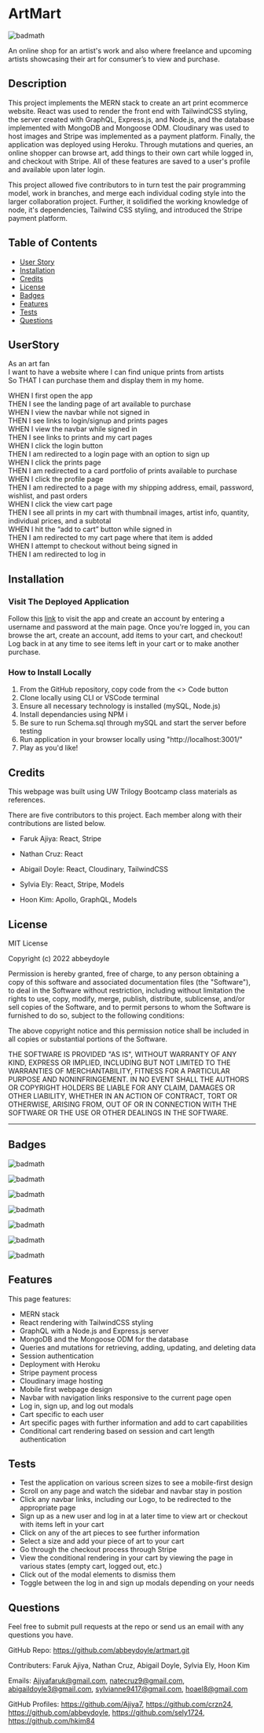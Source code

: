 # ArtMart

![badmath](https://img.shields.io/github/license/abbeydoyle/artmart?color=pink&style=plastic)

An online shop for an artist's work and also where freelance and upcoming artists showcasing their art for consumer’s to view and purchase.

## Description

This project implements the MERN stack to create an art print ecommerce website. React was used to render the front end with TailwindCSS styling, the server  created with GraphQL, Express.js, and Node.js, and the database implemented with MongoDB and Mongoose ODM. Cloudinary was used to host images and Stripe was implemented as a payment platform. Finally, the application was deployed using Heroku. Through mutations and queries, an online shopper can browse art, add things to their own cart while logged in, and checkout with Stripe. All of these features are saved to a user's profile and available upon later login. 

This project allowed five contributors to in turn test the pair programming model, work in branches, and merge each individual coding style into the larger collaboration project. Further, it solidified the working knowledge of node, it's dependencies, Tailwind CSS styling, and introduced the Stripe payment platform.

<!-- Provide a short description explaining the what, why, and how of your project. Use the following questions as a guide:

- What was your motivation?
- Why did you build this project? (Note: the answer is not "Because it was a homework assignment.")
- What problem does it solve?
- What did you learn? -->

## Table of Contents

<!-- If your README is long, add a table of contents to make it easy for users to find what they need. -->

- [User Story](#userstory)
- [Installation](#installation)
- [Credits](#credits)
- [License](#license)
- [Badges](#badges)
- [Features](#features)
- [Tests](#tests)
- [Questions](#questions)

## UserStory

As an art fan<br>
I want to have a website where I can find unique prints from artists<br>
So THAT I can purchase them and display them in my home.<br>

WHEN I first open the app <br>
THEN I see the landing page of art available to purchase<br>
WHEN I view the navbar while not signed in<br>
THEN I see links to login/signup and prints pages<br>
WHEN I view the navbar while signed in<br>
THEN I see links to prints and my cart pages<br>
WHEN I click the login button<br>
THEN I am redirected to a login page with an option to sign up<br>
WHEN I click the prints page<br>
THEN I am redirected to a card portfolio of prints available to purchase<br>
WHEN I click the profile page<br>
THEN I am redirected to a page with my shipping address, email, password, wishlist, and past orders<br>
WHEN I click the view cart page<br>
THEN I see all prints in my cart with thumbnail images, artist info, quantity, individual prices, and a subtotal<br>
WHEN I hit the “add to cart” button while signed in<br>
THEN I am redirected to my cart page where that item is added<br>
WHEN I attempt to checkout without being signed in<br>
THEN I am redirected to log in<br>


## Installation

### Visit The Deployed Application
Follow this [link](https://devartmart.herokuapp.com) to visit the app and create an account by entering a username and password at the main page. Once you're logged in, you can browse the art, create an account, add items to your cart, and checkout! Log back in at any time to see items left in your cart or to make another purchase.

### How to Install Locally
<!-- What are the steps required to install your project? Provide a step-by-step description of how to get the development environment running. -->
1. From the GitHub repository, copy code from the <> Code button
2. Clone locally using CLI or VSCode terminal
3. Ensure all necessary technology is installed (mySQL, Node.js)
4. Install dependancies using NPM i
5. Be sure to run Schema.sql through mySQL and start the server before testing
6. Run application in your browser locally using "http://localhost:3001/"
5. Play as you'd like!


<!-- Provide instructions and examples for use. Include screenshots as needed.

To add a screenshot, create an `assets/images` folder in your repository and upload your screenshot to it. Then, using the relative filepath, add it to your README using the following syntax:

    ```md
    ![alt text](assets/images/screenshot.png)
    ``` -->

## Credits

This webpage was built using UW Trilogy Bootcamp class materials as references.

There are five contributors to this project. Each member along with their contributions are listed below.

- Faruk Ajiya: React, Stripe

- Nathan Cruz: React

- Abigail Doyle: React, Cloudinary, TailwindCSS

- Sylvia Ely: React, Stripe, Models

- Hoon Kim: Apollo, GraphQL, Models


## License

MIT License

Copyright (c) 2022 abbeydoyle

Permission is hereby granted, free of charge, to any person obtaining a copy of this software and associated documentation files (the "Software"), to deal in the Software without restriction, including without limitation the rights to use, copy, modify, merge, publish, distribute, sublicense, and/or sell copies of the Software, and to permit persons to whom the Software is furnished to do so, subject to the following conditions:

The above copyright notice and this permission notice shall be included in all copies or substantial portions of the Software.

THE SOFTWARE IS PROVIDED "AS IS", WITHOUT WARRANTY OF ANY KIND, EXPRESS OR IMPLIED, INCLUDING BUT NOT LIMITED TO THE WARRANTIES OF MERCHANTABILITY, FITNESS FOR A PARTICULAR PURPOSE AND NONINFRINGEMENT. IN NO EVENT SHALL THE AUTHORS OR COPYRIGHT HOLDERS BE LIABLE FOR ANY CLAIM, DAMAGES OR OTHER LIABILITY, WHETHER IN AN ACTION OF CONTRACT, TORT OR OTHERWISE, ARISING FROM, OUT OF OR IN CONNECTION WITH THE SOFTWARE OR THE USE OR OTHER DEALINGS IN THE SOFTWARE.

<!-- The last section of a high-quality README file is the license. This lets other developers know what they can and cannot do with your project. If you need help choosing a license, refer to [https://choosealicense.com/](https://choosealicense.com/). -->

---

<!-- 🏆 The previous sections are the bare minimum, and your project will ultimately determine the content of this document. You might also want to consider adding the following sections. -->

## Badges

![badmath](https://img.shields.io/github/repo-size/abbeydoyle/artmart?color=pink&style=plastic)

![badmath](https://img.shields.io/github/issues-closed-raw/abbeydoyle/artmart?color=pink&style=plastic)

![badmath](https://img.shields.io/github/issues-raw/abbeydoyle/artmart?color=pink&style=plastic)

![badmath](https://img.shields.io/github/license/abbeydoyle/artmart?color=pink&style=plastic)

![badmath](https://img.shields.io/github/commits-since/abbeydoyle/artmart/b4c7322/main?color=pink&style=plastic)

![badmath](https://img.shields.io/github/last-commit/abbeydoyle/artmart?color=pink&style=plastic)

![badmath](https://img.shields.io/maintenance/yes/2023?color=pink&style=plastic)


<!-- ![badmath](https://img.shields.io/github/languages/top/lernantino/badmath)

Badges aren't necessary, per se, but they demonstrate street cred. Badges let other developers know that you know what you're doing. Check out the badges hosted by [shields.io](https://shields.io/). You may not understand what they all represent now, but you will in time. -->

## Features

This page features:

- MERN stack
- React rendering with TailwindCSS styling
- GraphQL with a Node.js and Express.js server
- MongoDB and the Mongoose ODM for the database
- Queries and mutations for retrieving, adding, updating, and deleting data
- Session authentication
- Deployment with Heroku
- Stripe payment process
- Cloudinary image hosting
- Mobile first webpage design
- Navbar with navigation links responsive to the current page open
- Log in, sign up, and log out modals
- Cart specific to each user
- Art specific pages with further information and add to cart capabilities
- Conditional cart rendering based on session and cart length authentication


<!-- If your project has a lot of features, list them here. -->

<!-- ## How to Contribute

If you created an application or package and would like other developers to contribute it, you can include guidelines for how to do so. The [Contributor Covenant](https://www.contributor-covenant.org/) is an industry standard, but you can always write your own if you'd prefer. -->

## Tests

<!-- Go the extra mile and write tests for your application. Then provide examples on how to run them here. -->

- Test the application on various screen sizes to see a mobile-first design
- Scroll on any page and watch the sidebar and navbar stay in postion
- Click any navbar links, including our Logo, to be redirected to the appropriate page
- Sign up as a new user and log in at a later time to view art or checkout with items left in your cart
- Click on any of the art pieces to see further information
- Select a size and add your piece of art to your cart
- Go through the checkout process through Stripe
- View the conditional rendering in your cart by viewing the page in various states (empty cart, logged out, etc.)
- Click out of the modal elements to dismiss them
- Toggle between the log in and sign up modals depending on your needs

## Questions

Feel free to submit pull requests at the repo or send us an email with any questions you have.

GitHub Repo: https://github.com/abbeydoyle/artmart.git

Contributers: Faruk Ajiya, Nathan Cruz, Abigail Doyle, Sylvia Ely, Hoon Kim

Emails: Ajiyafaruk@gmail.com, natecruz9@gmail.com, abigaildoyle3@gmail.com, sylvianne9417@gmail.com, hoael8@gmail.com

GitHub Profiles: https://github.com/Ajiya7, https://github.com/crzn24, https://github.com/abbeydoyle, https://github.com/sely1724, https://github.com/hkim84
